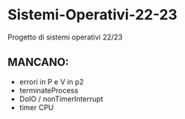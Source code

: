 # Sistemi-Operativi-22-23
Progetto di sistemi operativi 22/23
## MANCANO: 
- errori in P e V in p2 
- terminateProcess 
- DoIO / nonTimerInterrupt 
- timer CPU

